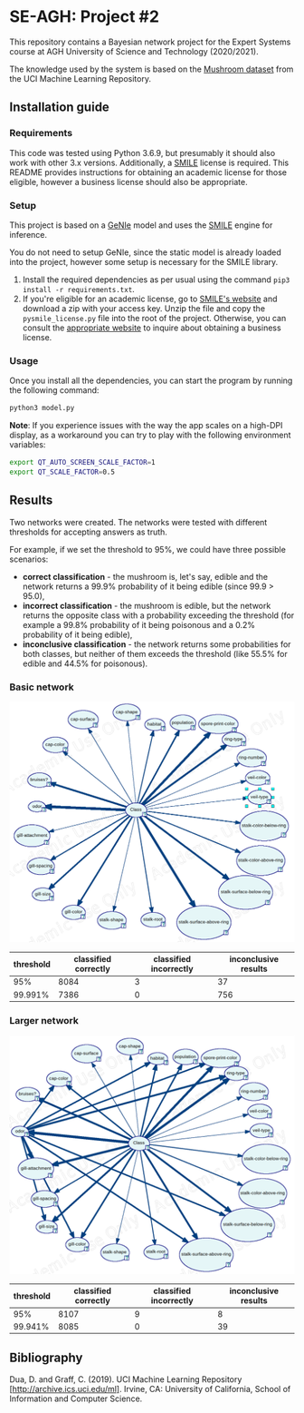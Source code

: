 # SE-AGH: Project #2

This repository contains a Bayesian network project for the Expert Systems course at AGH University of Science and Technology (2020/2021).

The knowledge used by the system is based on the [Mushroom dataset](https://archive.ics.uci.edu/ml/datasets/mushroom) from the UCI Machine Learning Repository.

## Installation guide

### Requirements

This code was tested using Python 3.6.9, but presumably it should also work with other 3.x versions. Additionally, a [SMILE](https://www.bayesfusion.com/smile/) license is required. This README provides instructions for obtaining an academic license for those eligible, however a business license should also be appropriate.

### Setup

This project is based on a [GeNIe](https://www.bayesfusion.com/genie/) model and uses the [SMILE](https://www.bayesfusion.com/smile/) engine for inference.

You do not need to setup GeNIe, since the static model is already loaded into the project, however some setup is necessary for the SMILE library.

1. Install the required dependencies as per usual using the command `pip3 install -r requirements.txt`.
2. If you're eligible for an academic license, go to [SMILE's website](https://download.bayesfusion.com/files.html?category=Academia#SMILE) and download a zip with your access key. Unzip the file and copy the `pysmile_license.py` file into the root of the project. Otherwise, you can consult the [appropriate website](https://download.bayesfusion.com/files.html?category=Business) to inquire about obtaining a business license.

### Usage
Once you install all the dependencies, you can start the program by running the following command:

```bash
python3 model.py
```

**Note**: If you experience issues with the way the app scales on a high-DPI display, as a workaround you can try to play with the following environment variables:

```bash
export QT_AUTO_SCREEN_SCALE_FACTOR=1
export QT_SCALE_FACTOR=0.5
```

## Results

Two networks were created. The networks were tested with different thresholds for accepting answers as truth. 

For example, if we set the threshold to 95%, we could have three possible scenarios:
* **correct classification** - the mushroom is, let's say, edible and the network returns a 99.9% probability of it being edible (since 99.9 > 95.0),
* **incorrect classification** - the mushroom is edible, but the network returns the opposite class with a probability exceeding the threshold (for example a 99.8% probability of it being poisonous and a 0.2% probability of it being edible),
* **inconclusive classification** - the network returns some probabilities for both classes, but neither of them exceeds the threshold (like 55.5% for edible and 44.5% for poisonous).

### Basic network

![Basic network](model/network_v1.png)

| threshold | classified correctly | classified incorrectly | inconclusive results |
|-|-|-|-|
| 95% | 8084 | 3 | 37 |
| 99.991% | 7386 | 0 | 756

### Larger network

![Larger network](model/network_v2.png)

| threshold | classified correctly | classified incorrectly | inconclusive results |
|-|-|-|-|
| 95% | 8107 | 9 | 8 |
| 99.941% | 8085 | 0 | 39

## Bibliography

Dua, D. and Graff, C. (2019). UCI Machine Learning Repository [http://archive.ics.uci.edu/ml]. Irvine, CA: University of California, School of Information and Computer Science.
